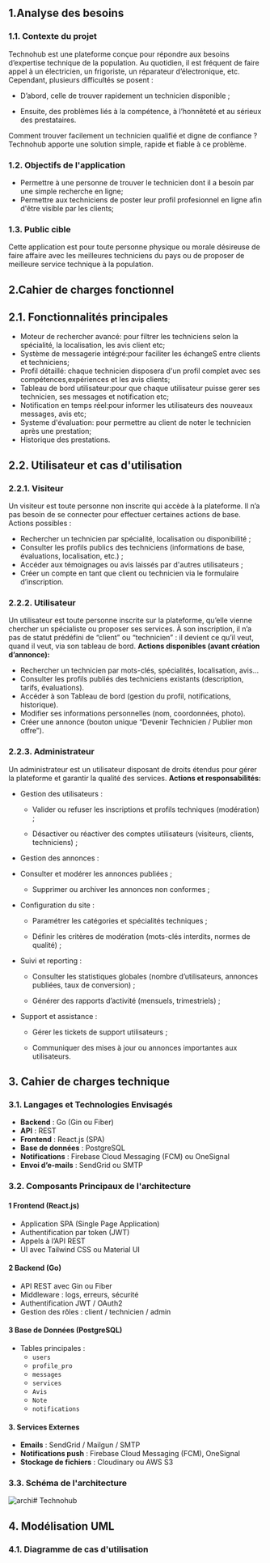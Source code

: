 
## 1.Analyse des besoins
### 1.1. Contexte du projet
Technohub est une plateforme conçue pour répondre aux besoins d’expertise technique de la population. Au quotidien, il est fréquent de faire appel à un électricien, un frigoriste, un réparateur d’électronique, etc. Cependant, plusieurs difficultés se posent :

- D’abord, celle de trouver rapidement un technicien disponible ;

- Ensuite, des problèmes liés à la compétence, à l’honnêteté et au sérieux des prestataires.

Comment trouver facilement un technicien qualifié et digne de confiance ?
Technohub apporte une solution simple, rapide et fiable à ce problème.

### 1.2. Objectifs de l'application
- Permettre à une personne de trouver le technicien dont il a besoin par une simple recherche en ligne;
- Permettre aux techniciens de poster leur profil profesionnel en ligne afin d'être visible par les clients;

### 1.3. Public cible
Cette application est pour toute personne physique ou morale désireuse de faire affaire avec les meilleures techniciens du pays ou de proposer de meilleure service technique à la population.

## 2.Cahier de charges fonctionnel
## 2.1. Fonctionnalités principales
- Moteur de rechercher avancé: pour filtrer les techniciens selon la spécialité, la localisation, les avis client etc;
- Système de messagerie intégré:pour faciliter les échangeS entre clients et techniciens;
- Profil détaillé: chaque technicien disposera d'un profil complet avec ses compétences,expériences et les avis clients;
- Tableau de bord utilisateur:pour que chaque utilisateur puisse gerer ses technicien, ses messages et notification etc;
- Notification en temps réel:pour informer les utilisateurs des nouveaux messages, avis etc;
- Systeme d'évaluation: pour permettre au client de noter le technicien  après une prestation;
- Historique des prestations.
  
## 2.2. Utilisateur et cas d'utilisation
### 2.2.1. Visiteur
Un visiteur est toute personne non inscrite qui accède à la plateforme. Il n’a pas besoin de se connecter pour effectuer certaines actions de base.
Actions possibles :
- Rechercher un technicien par spécialité, localisation ou disponibilité ;
- Consulter les profils publics des techniciens (informations de base, évaluations, localisation, etc.) ;
- Accéder aux témoignages ou avis laissés par d'autres utilisateurs ;
- Créer un compte en tant que client ou technicien via le formulaire d’inscription.

### 2.2.2. Utilisateur
Un utilisateur est toute personne inscrite sur la plateforme, qu’elle vienne chercher un spécialiste ou proposer ses services. À son inscription, il n’a pas de statut prédéfini de “client” ou “technicien” : il devient ce qu’il veut, quand il veut, via son tableau de bord.
**Actions disponibles (avant création d’annonce):**
- Rechercher un technicien par mots-clés, spécialités, localisation, avis…
- Consulter les profils publiés des techniciens existants (description, tarifs, évaluations).
- Accéder à son Tableau de bord (gestion du profil, notifications, historique).
- Modifier ses informations personnelles (nom, coordonnées, photo).
- Créer une annonce (bouton unique “Devenir Technicien / Publier mon offre”).

### 2.2.3. Administrateur
Un administrateur est un utilisateur disposant de droits étendus pour gérer la plateforme et garantir la qualité des services.
**Actions et responsabilités:** 
- Gestion des utilisateurs :

    - Valider ou refuser les inscriptions et profils techniques (modération) ;

    - Désactiver ou réactiver des comptes utilisateurs (visiteurs, clients, techniciens) ;

- Gestion des annonces :

- Consulter et modérer les annonces publiées ;

    - Supprimer ou archiver les annonces non conformes ;

- Configuration du site :

    - Paramétrer les catégories et spécialités techniques ;

    - Définir les critères de modération (mots-clés interdits, normes de qualité) ;

- Suivi et reporting :

    - Consulter les statistiques globales (nombre d’utilisateurs, annonces publiées, taux de conversion) ;

    - Générer des rapports d’activité (mensuels, trimestriels) ;

- Support et assistance :

    - Gérer les tickets de support utilisateurs ;

    - Communiquer des mises à jour ou annonces importantes aux utilisateurs.

## 3. Cahier de charges technique

### 3.1. Langages et Technologies Envisagés

- **Backend** : Go (Gin ou Fiber)
- **API** : REST
- **Frontend** : React.js (SPA)
- **Base de données** : PostgreSQL
- **Notifications** : Firebase Cloud Messaging (FCM) ou OneSignal
- **Envoi d’e-mails** : SendGrid ou SMTP

### 3.2. Composants Principaux de l'architecture 

#### 1 Frontend (React.js)
- Application SPA (Single Page Application)
- Authentification par token (JWT)
- Appels à l’API REST
- UI avec Tailwind CSS ou Material UI

#### 2 Backend (Go)
- API REST avec Gin ou Fiber
- Middleware : logs, erreurs, sécurité
- Authentification JWT / OAuth2
- Gestion des rôles : client / technicien / admin

#### 3 Base de Données (PostgreSQL)
- Tables principales :
  - `users`
  - `profile_pro`
  - `messages`
  - `services`
  - `Avis`
  - `Note`
  - `notifications`

#### 3. Services Externes
- **Emails** : SendGrid / Mailgun / SMTP
- **Notifications push** : Firebase Cloud Messaging (FCM), OneSignal
- **Stockage de fichiers** : Cloudinary ou AWS S3
### 3.3. Schéma de l'architecture
![archi](https://github.com/user-attachments/assets/dfcb6d37-4b63-41ca-abac-a11068c5fce0)# Technohub 

## 4. Modélisation UML

### 4.1. Diagramme de cas d'utilisation













